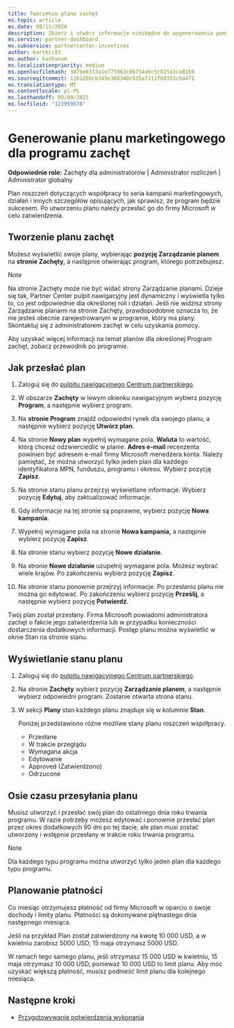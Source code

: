 ```yaml
---
title: Tworzenie planu zachęt
ms.topic: article
ms.date: 09/11/2020
description: Zbierz i utwórz informacje niezbędne do wygenerowania pomyślnego planu marketingowego dla programu zachęt.
ms.service: partner-dashboard
ms.subservice: partnercenter-incentives
author: Karthic83
ms.author: kashanum
ms.localizationpriority: medium
ms.openlocfilehash: 387be6313a1e775963c86714a6c5c825a2ca8169
ms.sourcegitcommit: 1161d5bcb345e368348c535a7211f0d353c5a471
ms.translationtype: MT
ms.contentlocale: pl-PL
ms.lasthandoff: 09/09/2021
ms.locfileid: "123959578"
---
```

# <a name="generate-a-marketing-plan-for-your-incentives-program"></a>Generowanie planu marketingowego dla programu zachęt

**Odpowiednie role:** Zachęty dla administratorów | Administrator rozliczeń | Administrator globalny

Plan roszczeń dotyczących współpracy to seria kampanii marketingowych, działań i innych szczegółów opisujących, jak sprawisz, że program będzie sukcesem. Po utworzeniu planu należy przesłać go do firmy Microsoft w celu zatwierdzenia.

## <a name="create-your-incentives-plan"></a>Tworzenie planu zachęt

Możesz wyświetlić swoje plany, wybierając **pozycję Zarządzanie planem** na **stronie Zachęty,** a następnie otwierając program, którego potrzebujesz.

>[!NOTE]
>Na stronie Zachęty może nie być widać strony Zarządzanie planami. Dzieje się tak, Partner Center pulpit nawigacyjny jest dynamiczny i wyświetla tylko to, co jest odpowiednie dla określonej roli i działań. Jeśli nie widzisz strony Zarządzanie planami na stronie Zachęty, prawdopodobnie oznacza to, że nie jesteś obecnie zarejestrowanym w programie, który ma plany. Skontaktuj się z administratorem zachęt w celu uzyskania pomocy.

Aby uzyskać więcej informacji na temat planów dla określonej Program zachęt, zobacz przewodnik po programie.

## <a name="how-to-submit-a-plan"></a>Jak przesłać plan

1. Zaloguj się do [pulpitu nawigacyjnego Centrum partnerskiego](https://partner.microsoft.com/dashboard/).

2. W obszarze **Zachęty** w lewym okienku nawigacyjnym wybierz pozycję **Program**, a następnie wybierz program. 

3. Na **stronie Program** znajdź odpowiedni rynek dla swojego planu, a następnie wybierz pozycję **Utwórz plan**. 

4. Na stronie **Nowy plan** wypełnij wymagane pola. **Waluta** to wartość, którą chcesz odzwierciedlić w planie. **Adres e-mail** recenzenta powinien być adresem e-mail firmy Microsoft menedżera konta. Należy pamiętać, że można utworzyć tylko jeden plan dla każdego identyfikatora MPN, funduszu, programu i okresu. Wybierz pozycję **Zapisz**.

5. Na stronie stanu planu przejrzyj wyświetlane informacje. Wybierz pozycję **Edytuj**, aby zaktualizować informacje.

6. Gdy informacje na tej stronie są poprawne, wybierz pozycję **Nowa kampania**.

7. Wypełnij wymagane pola na stronie **Nowa kampania,** a następnie wybierz pozycję **Zapisz**.

8. Na stronie stanu wybierz pozycję **Nowe działanie**. 

9. Na stronie **Nowe działanie** uzupełnij wymagane pola. Możesz wybrać wiele krajów. Po zakończeniu wybierz pozycję **Zapisz**. 

10. Na stronie stanu ponownie przejrzyj informacje. Po przesłaniu planu nie można go edytować. Po zakończeniu wybierz pozycję **Prześlij**, a następnie wybierz pozycję **Potwierdź**.

Twój plan został przesłany. Firma Microsoft powiadomi administratora zachęt o fakcie jego zatwierdzenia lub w przypadku konieczności dostarczenia dodatkowych informacji. Postęp planu można wyświetlić w oknie Stan na stronie stanu.

## <a name="view-the-status-of-your-plan"></a>Wyświetlanie stanu planu

1. Zaloguj się do [pulpitu nawigacyjnego Centrum partnerskiego](https://partner.microsoft.com/dashboard/).

2. Na stronie **Zachęty** wybierz pozycję **Zarządzanie planem**, a następnie wybierz odpowiedni program. Zostanie otwarta strona stanu.

3. W sekcji **Plany** stan każdego planu znajduje się w kolumnie **Stan**.

   Poniżej przedstawiono różne możliwe stany planu roszczeń współpracy.

   - Przesłane
   - W trakcie przeglądu
   - Wymagana akcja
   - Edytowanie
   - Approved (Zatwierdzono)
   - Odrzucone

## <a name="plan-submission-timelines"></a>Osie czasu przesyłania planu

Musisz utworzyć i przesłać swój plan do ostatniego dnia roku trwania programu. W razie potrzeby możesz edytować i ponownie przesłać plan przez okres dodatkowych 90 dni po tej dacie, ale plan musi zostać utworzony i wstępnie przesłany w trakcie roku trwania programu.

>[!NOTE]
> Dla każdego typu programu można utworzyć tylko jeden plan dla każdego typu programu.

## <a name="plan-payments"></a>Planowanie płatności

Co miesiąc otrzymujesz płatność od firmy Microsoft w oparciu o swoje dochody i limity planu. Płatności są dokonywane piętnastego dnia następnego miesiąca.

Jeśli na przykład Plan został zatwierdzony na kwotę 10 000 USD, a w kwietniu zarobisz 5000 USD, 15 maja otrzymasz 5000 USD.

W ramach tego samego planu, jeśli otrzymasz 15 000 USD w kwietniu, 15 maja otrzymasz 10 000 USD, ponieważ 10 000 USD to limit planu. Aby móc uzyskać większą płatność, musisz podnieść limit planu dla kolejnego miesiąca.

## <a name="next-steps"></a>Następne kroki

- [Przygotowywanie potwierdzenia wykonania](incentives-prepare-your-proof-of-execution.md)
